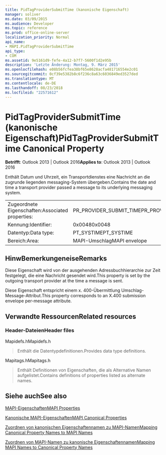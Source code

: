 ```yaml
---
title: PidTagProviderSubmitTime (kanonische Eigenschaft)
manager: soliver
ms.date: 03/09/2015
ms.audience: Developer
ms.topic: reference
ms.prod: office-online-server
localization_priority: Normal
api_name:
- MAPI.PidTagProviderSubmitTime
api_type:
- COM
ms.assetid: 9e5161d9-fefe-4a12-b7f7-5600f1d2e95b
description: 'Letzte Änderung: Montag, 9. März 2015'
ms.openlocfilehash: e08b56fcfea38bf65e8628acfa481716554e2c01
ms.sourcegitcommit: 0cf39e5382b8c6f236c8a63c6036849ed3527ded
ms.translationtype: MT
ms.contentlocale: de-DE
ms.lasthandoff: 08/23/2018
ms.locfileid: "22571612"
---
```

# <a name="pidtagprovidersubmittime-canonical-property"></a><span data-ttu-id="3200a-103">PidTagProviderSubmitTime (kanonische Eigenschaft)</span><span class="sxs-lookup"><span data-stu-id="3200a-103">PidTagProviderSubmitTime Canonical Property</span></span>

  
  
<span data-ttu-id="3200a-104">**Betrifft**: Outlook 2013 | Outlook 2016</span><span class="sxs-lookup"><span data-stu-id="3200a-104">**Applies to**: Outlook 2013 | Outlook 2016</span></span> 
  
<span data-ttu-id="3200a-105">Enthält Datum und Uhrzeit, ein Transportdienstes eine Nachricht an die zugrunde liegenden messaging-System übergeben.</span><span class="sxs-lookup"><span data-stu-id="3200a-105">Contains the date and time a transport provider passed a message to its underlying messaging system.</span></span>
  
|||
|:-----|:-----|
|<span data-ttu-id="3200a-106">Zugeordnete Eigenschaften:</span><span class="sxs-lookup"><span data-stu-id="3200a-106">Associated properties:</span></span>  <br/> |<span data-ttu-id="3200a-107">PR_PROVIDER_SUBMIT_TIME</span><span class="sxs-lookup"><span data-stu-id="3200a-107">PR_PROVIDER_SUBMIT_TIME</span></span>  <br/> |
|<span data-ttu-id="3200a-108">Kennung:</span><span class="sxs-lookup"><span data-stu-id="3200a-108">Identifier:</span></span>  <br/> |<span data-ttu-id="3200a-109">0x0048</span><span class="sxs-lookup"><span data-stu-id="3200a-109">0x0048</span></span>  <br/> |
|<span data-ttu-id="3200a-110">Datentyp:</span><span class="sxs-lookup"><span data-stu-id="3200a-110">Data type:</span></span>  <br/> |<span data-ttu-id="3200a-111">PT_SYSTIME</span><span class="sxs-lookup"><span data-stu-id="3200a-111">PT_SYSTIME</span></span>  <br/> |
|<span data-ttu-id="3200a-112">Bereich:</span><span class="sxs-lookup"><span data-stu-id="3200a-112">Area:</span></span>  <br/> |<span data-ttu-id="3200a-113">MAPI-Umschlag</span><span class="sxs-lookup"><span data-stu-id="3200a-113">MAPI envelope</span></span>  <br/> |
   
## <a name="remarks"></a><span data-ttu-id="3200a-114">HinwBemerkungeneise</span><span class="sxs-lookup"><span data-stu-id="3200a-114">Remarks</span></span>

<span data-ttu-id="3200a-115">Diese Eigenschaft wird von der ausgehenden Adressbuchhierarchie zur Zeit festgelegt, die eine Nachricht gesendet wird.</span><span class="sxs-lookup"><span data-stu-id="3200a-115">This property is set by the outgoing transport provider at the time a message is sent.</span></span>
  
<span data-ttu-id="3200a-116">Diese Eigenschaft entspricht einem x. 400-Übermittlung Umschlag-Message-Attribut.</span><span class="sxs-lookup"><span data-stu-id="3200a-116">This property corresponds to an X.400 submission envelope per-message attribute.</span></span> 
  
## <a name="related-resources"></a><span data-ttu-id="3200a-117">Verwandte Ressourcen</span><span class="sxs-lookup"><span data-stu-id="3200a-117">Related resources</span></span>

### <a name="header-files"></a><span data-ttu-id="3200a-118">Header-Dateien</span><span class="sxs-lookup"><span data-stu-id="3200a-118">Header files</span></span>

<span data-ttu-id="3200a-119">Mapidefs.h</span><span class="sxs-lookup"><span data-stu-id="3200a-119">Mapidefs.h</span></span>
  
> <span data-ttu-id="3200a-120">Enthält die Datentypdefinitionen.</span><span class="sxs-lookup"><span data-stu-id="3200a-120">Provides data type definitions.</span></span>
    
<span data-ttu-id="3200a-121">Mapitags.h</span><span class="sxs-lookup"><span data-stu-id="3200a-121">Mapitags.h</span></span>
  
> <span data-ttu-id="3200a-122">Enthält Definitionen von Eigenschaften, die als Alternative Namen aufgelistet.</span><span class="sxs-lookup"><span data-stu-id="3200a-122">Contains definitions of properties listed as alternate names.</span></span>
    
## <a name="see-also"></a><span data-ttu-id="3200a-123">Siehe auch</span><span class="sxs-lookup"><span data-stu-id="3200a-123">See also</span></span>



[<span data-ttu-id="3200a-124">MAPI-Eigenschaften</span><span class="sxs-lookup"><span data-stu-id="3200a-124">MAPI Properties</span></span>](mapi-properties.md)
  
[<span data-ttu-id="3200a-125">Kanonische MAPI-Eigenschaften</span><span class="sxs-lookup"><span data-stu-id="3200a-125">MAPI Canonical Properties</span></span>](mapi-canonical-properties.md)
  
[<span data-ttu-id="3200a-126">Zuordnen von kanonischen Eigenschaftennamen zu MAPI-Namen</span><span class="sxs-lookup"><span data-stu-id="3200a-126">Mapping Canonical Property Names to MAPI Names</span></span>](mapping-canonical-property-names-to-mapi-names.md)
  
[<span data-ttu-id="3200a-127">Zuordnen von MAPI-Namen zu kanonische Eigenschaftennamen</span><span class="sxs-lookup"><span data-stu-id="3200a-127">Mapping MAPI Names to Canonical Property Names</span></span>](mapping-mapi-names-to-canonical-property-names.md)

